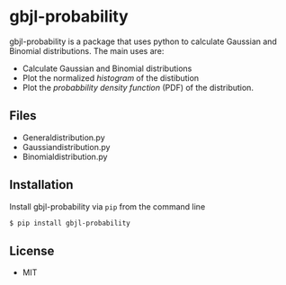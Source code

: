 # gbjl-probability

gbjl-probability is a package that uses python to calculate Gaussian and Binomial distributions. The main uses are:

  - Calculate Gaussian and Binomial distributions
  - Plot the normalized *histogram* of the distibution
  - Plot the *probabbility density function* (PDF) of the distribution.

## Files

  - Generaldistribution.py 
  - Gaussiandistribution.py
  - Binomialdistribution.py

## Installation

Install gbjl-probability via `pip` from the command line

```sh
$ pip install gbjl-probability
```
## License

* MIT